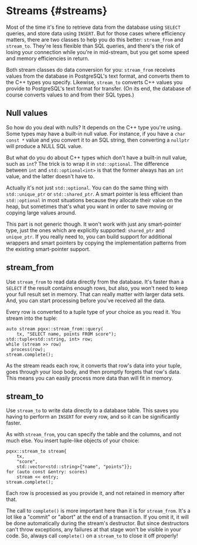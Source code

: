 Streams						{#streams}
=======

Most of the time it's fine to retrieve data from the database using `SELECT`
queries, and store data using `INSERT`.  But for those cases where efficiency
matters, there are two classes to help you do this better: `stream_from` and
`stream_to`.  They're less flexible than SQL queries, and there's the risk of
losing your connection while you're in mid-stream, but you get some speed and
memory efficiencies in return.

Both stream classes do data conversion for you: `stream_from` receives values
from the database in PostgreSQL's text format, and converts them to the C++
types you specify.  Likewise, `stream_to` converts C++ values you provide to
PostgreSQL's text format for transfer.  (On its end, the database of course
converts values to and from their SQL types.)


Null values
-----------

So how do you deal with nulls?  It depends on the C++ type you're using.  Some
types may have a built-in null value.  For instance, if you have a
`char const *` value and you convert it to an SQL string, then converting a
`nullptr` will produce a NULL SQL value.

But what do you do about C++ types which don't have a built-in null value, such
as `int`?  The trick is to wrap it in `std::optional`.  The difference between
`int` and `std::optional<int>` is that the former always has an `int` value,
and the latter doesn't have to.

Actually it's not just `std::optional`.  You can do the same thing with
`std::unique_ptr` or `std::shared_ptr`.  A smart pointer is less efficient than
`std::optional` in most situations because they allocate their value on the
heap, but sometimes that's what you want in order to save moving or copying
large values around.

This part is not generic though.  It won't work with just any smart-pointer
type, just the ones which are explicitly supported: `shared_ptr` and
`unique_ptr`.  If you really need to, you can build support for additional
wrappers and smart pointers by copying the implementation patterns from the
existing smart-pointer support.


stream\_from
------------

Use `stream_from` to read data directly from the database.  It's faster than a
`SELECT` if the result contains enough rows, but also, you won't need to keep
your full result set in memory.  That can really matter with larger data sets.
And, you can start processing before you've received all the data.

Every row is converted to a tuple type of your choice as you read it.  You
stream into the tuple:

    auto stream pqxx::stream_from::query(
        tx, "SELECT name, points FROM score");
    std::tuple<std::string, int> row;
    while (stream >> row)
      process(row);
    stream.complete();

As the stream reads each row, it converts that row's data into your tuple,
goes through your loop body, and then promptly forgets that row's data.  This
means you can easily process more data than will fit in memory.


stream\_to
----------

Use `stream_to` to write data directly to a database table.  This saves you
having to perform an `INSERT` for every row, and so it can be significantly
faster.

As with `stream_from`, you can specify the table and the columns, and not much
else.  You insert tuple-like objects of your choice:

    pqxx::stream_to stream{
        tx,
        "score",
        std::vector<std::string>{"name", "points"}};
    for (auto const &entry: scores)
        stream << entry;
    stream.complete();

Each row is processed as you provide it, and not retained in memory after that.

The call to `complete()` is more important here than it is for `stream_from`.
It's a lot like a "commit" or "abort" at the end of a transaction.  If you omit
it, it will be done automatically during the stream's destructor.  But since
destructors can't throw exceptions, any failures at that stage won't be visible
in your code.  So, always call `complete()` on a `stream_to` to close it off
properly!
